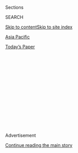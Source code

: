 <div id="app">

<div>

<div>

<div>

<div class="NYTAppHideMasthead css-1q2w90k e1suatyy0">

<div class="section css-ui9rw0 e1suatyy2">

<div class="css-eph4ug er09x8g0">

<div class="css-6n7j50">

</div>

<span class="css-1dv1kvn">Sections</span>

<div class="css-10488qs">

<span class="css-1dv1kvn">SEARCH</span>

</div>

[Skip to content](#site-content)[Skip to site index](#site-index)

</div>

<div id="masthead-section-label" class="css-1wr3we4 eaxe0e00">

[Asia
Pacific](https://www.nytimes.com/section/world/asia)

</div>

<div class="css-10698na e1huz5gh0">

</div>

</div>

<div id="masthead-bar-one" class="section hasLinks css-15hmgas e1csuq9d3">

<div class="css-uqyvli e1csuq9d0">

</div>

<div class="css-1uqjmks e1csuq9d1">

</div>

<div class="css-9e9ivx">

[](https://myaccount.nytimes.com/auth/login?response_type=cookie&client_id=vi)

</div>

<div class="css-1bvtpon e1csuq9d2">

[Today’s
Paper](https://www.nytimes.com/section/todayspaper)

</div>

</div>

</div>

</div>

<div data-aria-hidden="false">

<div id="site-content" data-role="main">

<div>

<div class="css-1aor85t" style="opacity:0.000000001;z-index:-1;visibility:hidden">

<div class="css-1hqnpie">

<div class="css-epjblv">

<span class="css-17xtcya">[Asia
Pacific](/section/world/asia)</span><span class="css-x15j1o">|</span><span class="css-fwqvlz">Vowing
Changes, South Korean Leader Apologizes for Ferry
Disaster</span>

</div>

<div class="css-k008qs">

<div class="css-1iwv8en">

<span class="css-18z7m18"></span>

<div>

</div>

</div>

<span class="css-1n6z4y">https://nyti.ms/1m5KGzG</span>

<div class="css-1705lsu">

<div class="css-4xjgmj">

<div class="css-4skfbu" data-role="toolbar" data-aria-label="Social Media Share buttons, Save button, and Comments Panel with current comment count" data-testid="share-tools">

  - 
  - 
  - 
  - 
    
    <div class="css-6n7j50">
    
    </div>

  - 

</div>

</div>

</div>

</div>

</div>

</div>

<div class="css-13pd83m">

</div>

<div id="top-wrapper" class="css-1sy8kpn">

<div id="top-slug" class="css-l9onyx">

Advertisement

</div>

[Continue reading the main
story](#after-top)

<div class="ad top-wrapper" style="text-align:center;height:100%;display:block;min-height:250px">

<div id="top" class="place-ad" data-position="top" data-size-key="top">

</div>

</div>

<div id="after-top">

</div>

</div>

<div id="sponsor-wrapper" class="css-1hyfx7x">

<div id="sponsor-slug" class="css-19vbshk">

Supported by

</div>

[Continue reading the main
story](#after-sponsor)

<div id="sponsor" class="ad sponsor-wrapper" style="text-align:center;height:100%;display:block">

</div>

<div id="after-sponsor">

</div>

</div>

<div class="css-1vkm6nb ehdk2mb0">

# Vowing Changes, South Korean Leader Apologizes for Ferry Disaster

</div>

![<span class="css-16f3y1r e13ogyst0">President Park Geun-hye of South
Korea apologized for failing to prevent a ferry disaster that left 302
people dead or missing and announced broad reforms to make the country
safer.</span><span class="css-cch8ym"><span class="css-1dv1kvn">Credit</span><span class="css-cnj6d5 e1z0qqy90" itemprop="copyrightHolder"><span class="css-1ly73wi e1tej78p0">Credit...</span><span>Yonhap/Agence
France-Presse — Getty
Images</span></span></span>](https://static01.nyt.com/images/2014/04/29/multimedia/skorea-president-apology/skorea-president-apology-videoSixteenByNine1050.jpg)

<div class="css-xt80pu e12qa4dv0">

<div class="css-18e8msd">

<div class="css-vp77d3 epjyd6m0">

<div class="css-1baulvz">

By [<span class="css-1baulvz last-byline" itemprop="name">Choe
Sang-Hun</span>](http://www.nytimes.com/by/choe-sang-hun)

</div>

</div>

  - April 29,
    2014

  - 
    
    <div class="css-4xjgmj">
    
    <div class="css-d8bdto" data-role="toolbar" data-aria-label="Social Media Share buttons, Save button, and Comments Panel with current comment count" data-testid="share-tools">
    
      - 
      - 
      - 
      - 
        
        <div class="css-6n7j50">
        
        </div>
    
      - 
    
    </div>
    
    </div>

</div>

</div>

<div class="section meteredContent css-1r7ky0e" name="articleBody" itemprop="articleBody">

<div class="css-1fanzo5 StoryBodyCompanionColumn">

<div class="css-53u6y8">

SEOUL, South Korea — Under mounting public pressure, President Park
Geun-hye apologized on Tuesday for failing to prevent a [ferry disaster
that left 302
people](http://www.nytimes.com/2014/04/17/world/asia/south-korean-ferry-accident.html "Times article."),
the vast majority of them high school students, dead or missing, and
promised broad reforms to make her country a safer place.

“My heart aches thinking how I can best apologize and ease the grief and
pain,” she said during a cabinet meeting, admitting to her government’s
fumbling in the early stages of rescue operations. “I am sorry that so
many precious lives were lost.”

It was a humbling moment for Ms. Park, the daughter of the military
strongman Park Chung-hee. Ever since she took office in February 2013,
Ms. Park has built a reputation for steely leadership in the face of
military threats from North Korea. But the political opposition has
often accused her of being an imperious leader blind to criticism.

Although the prime minister, Chung Hong-won, resigned on Sunday,
apologizing for the disaster, few analysts have yet suggested that it
has threatened Ms. Park’s ability to govern. On Tuesday, Ms. Park said
she would create a central government agency to ensure better
coordination in rescue efforts in major disasters.

</div>

</div>

<div class="css-1fanzo5 StoryBodyCompanionColumn">

<div class="css-53u6y8">

She also vowed to eliminate what she and the local news media called “a
government mafia” — in which retirees from ministries and regulatory
agencies find jobs in industry lobbies. The collusive links between the
regulatory agencies and the industries, forged through these retirees,
have long been blamed for widespread corruption and lax safety
enforcement of the kind that caused many nuclear power plants to be shut
down last year.

Ms. Park got a stinging taste of anger from the grieving families when
she visited Ansan, south of Seoul, where the students’ school is
situated. The families turned away the memorial wreaths donated by Ms.
Park and other senior government officials. According to local news
reports, some family members shouted at her, demanding that she take
responsibility for the disaster.

For the most part, Ms. Park is popular, thanks partly to older and
conservative South Koreans who support her tough stance in the standoff
with North Korea over its nuclear weapons threat and with Japan over
historical issues. But her approval rating dropped by nearly seven
percentage points, to about 58 percent, in the week after the sinking of
the ferry, as “the people’s discontent deepened over the government’s
ability to manage a crisis,” according to a Seoul-based polling company,
Realmeter, which surveyed 2,520 voters by landline and cellphone from
April 21 to 25. (The survey’s margin of sampling error was plus or minus
two percentage points.)

According to video released by the coast guard, the first government
rescue boats to arrive at the 6,825-ton ferry, which was sinking off
southwestern South Korea on April 16, helped the captain and other crew
members off the ship, while hundreds of passengers remained trapped
inside. Fifteen crew members, including the captain, Lee Jun-seok, have
been arrested on criminal charges of deserting their passengers during
an emergency.

</div>

</div>

<div class="css-79elbk" data-testid="photoviewer-wrapper">

<div class="css-z3e15g" data-testid="photoviewer-wrapper-hidden">

</div>

<div class="css-1a48zt4 ehw59r15" data-testid="photoviewer-children">

![<span class="css-16f3y1r e13ogyst0" data-aria-hidden="true">President
Park Geun-hye, left, paid silent tribute to victims of the sunken ferry
Sewol before a cabinet meeting in Seoul on
Tuesday.</span><span class="css-cnj6d5 e1z0qqy90" itemprop="copyrightHolder"><span class="css-1ly73wi e1tej78p0">Credit...</span><span>Yonhap,
via
Reuters</span></span>](https://static01.nyt.com/images/2014/04/30/world/asia/30korea/30korea-articleLarge.jpg?quality=75&auto=webp&disable=upscale)

</div>

</div>

<div class="css-1fanzo5 StoryBodyCompanionColumn">

<div class="css-53u6y8">

Early investigations have left little doubt that the disaster came about
from a combination of the poor work ethics of the crew, loopholes in
safety standards, lax regulatory enforcement and compromised industry
watchdogs, whose top ranks are filled with retirees from government
ministries.

</div>

</div>

<div class="css-1fanzo5 StoryBodyCompanionColumn">

<div class="css-53u6y8">

On Tuesday, it was revealed that a former employee of the Chonghaejin
Marine Company, the operator of the ferry, had alerted the government to
corruption and lax safety measures. Writing on a government-run
whistle-blowing website in January, the former employee reported
violations by Chonghaejin Marine, including overloading ships, covering
up accidents and illegal treatment of contract workers, including
failing to pay them, the Hankyoreh newspaper reported.

The government said it had helped resolve the petitioner’s grievances
about wages. But it remained unclear whether it investigated his other
allegations.

Investigators have expanded their inquiry into the government’s
emergency response system. They raided the offices of vessel traffic
controllers amid allegations that their fumbling contributed to the high
death toll.

A coast guard emergency dispatcher has been accused of delaying early
rescue efforts by asking a student who called for help on his cellphone
to provide coordinates. Vessel traffic controllers are accused of
failing to monitor the ferry’s whereabouts even after it was tilting and
drifting in a notoriously dangerous waterway.

When the ship set sail from Incheon, west of Seoul, on April 15, it was
top-heavy with cabins recently added to its upper decks, investigators
said. The ship was reportedly overloaded with poorly lashed cargo, and
crew members did not keep a correct record of passengers. Still, the
Korea Shipping Association, a lobbying group for shipping companies that
also serves as a safety monitor, ruled the ship fit to sail.

On Tuesday, prosecutors sought to arrest two officials at the shipping
association on charges of destroying documents and deleting computer
files before their offices were raided last week by investigators.
Prosecutors were looking for evidence of corrupt ties between the
association and shipping companies.

</div>

</div>

<div class="css-1fanzo5 StoryBodyCompanionColumn">

<div class="css-53u6y8">

“It’s deeply regrettable that this incident happened because we have
failed to remove these layers of long-running evils,” said Ms. Park,
referring to what she called entrenched corrupt ties between industries
and regulators.

By Tuesday, the death toll had risen to 205, as divers struggled with
strong currents in their search for the 97 people who remained missing.

</div>

</div>

</div>

<div>

</div>

<div>

</div>

<div>

</div>

<div>

<div id="bottom-wrapper" class="css-1ede5it">

<div id="bottom-slug" class="css-l9onyx">

Advertisement

</div>

[Continue reading the main
story](#after-bottom)

<div id="bottom" class="ad bottom-wrapper" style="text-align:center;height:100%;display:block;min-height:90px">

</div>

<div id="after-bottom">

</div>

</div>

</div>

</div>

</div>

## Site Index

<div>

</div>

## Site Information Navigation

  - [© <span>2020</span> <span>The New York Times
    Company</span>](https://help.nytimes.com/hc/en-us/articles/115014792127-Copyright-notice)

<!-- end list -->

  - [NYTCo](https://www.nytco.com/)
  - [Contact
    Us](https://help.nytimes.com/hc/en-us/articles/115015385887-Contact-Us)
  - [Work with us](https://www.nytco.com/careers/)
  - [Advertise](https://nytmediakit.com/)
  - [T Brand Studio](http://www.tbrandstudio.com/)
  - [Your Ad
    Choices](https://www.nytimes.com/privacy/cookie-policy#how-do-i-manage-trackers)
  - [Privacy](https://www.nytimes.com/privacy)
  - [Terms of
    Service](https://help.nytimes.com/hc/en-us/articles/115014893428-Terms-of-service)
  - [Terms of
    Sale](https://help.nytimes.com/hc/en-us/articles/115014893968-Terms-of-sale)
  - [Site
    Map](https://spiderbites.nytimes.com)
  - [Help](https://help.nytimes.com/hc/en-us)
  - [Subscriptions](https://www.nytimes.com/subscription?campaignId=37WXW)

</div>

</div>

</div>

</div>
